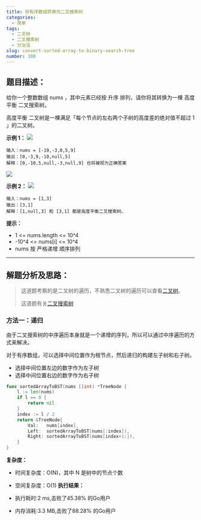 ```yaml
---
title: 将有序数组转换为二叉搜索树
categories:
  - 简单
tags:
  - 二叉树
  - 二叉搜索树
  - 分治法
slug: convert-sorted-array-to-binary-search-tree
number: 108
---
```


## 题目描述：

给你一个整数数组 nums ，其中元素已经按 升序 排列，请你将其转换为一棵 高度平衡 二叉搜索树。

高度平衡 二叉树是一棵满足「每个节点的左右两个子树的高度差的绝对值不超过 1 」的二叉树。

**示例 1：**
![](/img/leetcode/108将有序数组转换为二叉搜索树/btree1.jpg)
```
输入：nums = [-10,-3,0,5,9] 
输出：[0,-3,9,-10,null,5] 
解释：[0,-10,5,null,-3,null,9] 也将被视为正确答案
```
![](/img/leetcode/108将有序数组转换为二叉搜索树/btree2.jpg)


**示例 2：**
![](/img/leetcode/108将有序数组转换为二叉搜索树/btree.jpg)
```
输入：nums = [1,3]
输出：[3,1]
解释：[1,null,3] 和 [3,1] 都是高度平衡二叉搜索树。
```


**提示：**
- 1 <= nums.length <= 10^4
- -10^4 <= nums[i] <= 10^4
- nums 按 严格递增 顺序排列


---
## 解题分析及思路：


> 这道题考察的是二叉树的遍历，不熟悉二叉树的遍历可以查看[二叉树](/bTree)。
> 
> 这道题有关[二叉搜索树](/bst)

### 方法一：递归

由于二叉搜索树的中序遍历本身就是一个递增的序列，所以可以通过中序遍历的方式来解决。

对于有序数组，可以选择中间位置作为根节点，然后递归的构建左子树和右子树。

- 选择中间位置左边的数字作为左子树
- 选择中间位置右边的数字作为右子树

```go
func sortedArrayToBST(nums []int) *TreeNode {
	l := len(nums)
	if l == 0 {
		return nil
	}
	index := l / 2
	return &TreeNode{
		Val:   nums[index],
		Left:  sortedArrayToBST(nums[:index]),
		Right: sortedArrayToBST(nums[index+1:]),
	}
}
```

**复杂度：**

- 时间复杂度：O(N)，其中 N 是树中的节点个数
- 空间复杂度：O(1)
**执行结果：**

- 执行耗时:2 ms,击败了45.38% 的Go用户
- 内存消耗:3.3 MB,击败了88.28% 的Go用户
